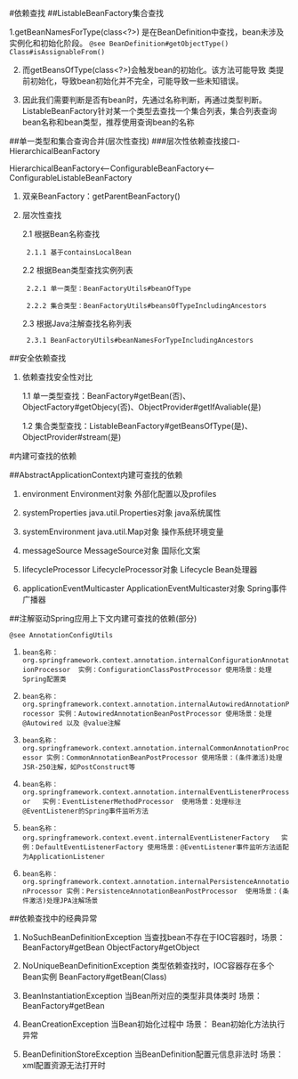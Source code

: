 #依赖查找
##ListableBeanFactory集合查找

1.getBeanNamesForType(class<?>)
是在BeanDefinition中查找，bean未涉及实例化和初始化阶段。
`@see BeanDefinition#getObjectType()  Class#isAssignableFrom()` 

2. 而getBeansOfType(class<?>)会触发bean的初始化。该方法可能导致
类提前初始化，导致bean初始化并不完全，可能导致一些未知错误。

3. 因此我们需要判断是否有bean时，先通过名称判断，再通过类型判断。
ListableBeanFactory针对某一个类型去查找一个集合列表，集合列表查询bean名称和bean类型，推荐使用查询bean的名称

##单一类型和集合查询合并(层次性查找)
###层次性依赖查找接口-HierarchicalBeanFactory

HierarchicalBeanFactory<--ConfigurableBeanFactory<--ConfigurableListableBeanFactory

1. 双亲BeanFactory：getParentBeanFactory()
2. 层次性查找

    2.1 根据Bean名称查找
    
        2.1.1 基于containsLocalBean
        
    2.2 根据Bean类型查找实例列表
        
        2.2.1 单一类型：BeanFactoryUtils#beanOfType
        
        2.2.2 集合类型：BeanFactoryUtils#beansOfTypeIncludingAncestors
        
    2.3 根据Java注解查找名称列表
    
        2.3.1 BeanFactoryUtils#beanNamesForTypeIncludingAncestors
        
##安全依赖查找
1. 依赖查找安全性对比

    1.1 单一类型查找：BeanFactory#getBean(否)、ObjectFactory#getObjecy(否)、ObjectProvider#getIfAvaliable(是)
    
    1.2 集合类型查找：ListableBeanFactory#getBeansOfType(是)、ObjectProvider#stream(是)
    
#内建可查找的依赖

##AbstractApplicationContext内建可查找的依赖

1. environment   Environment对象  外部化配置以及profiles

2. systemProperties  java.util.Properties对象   java系统属性

3. systemEnvironment    java.util.Map对象  操作系统环境变量

4. messageSource    MessageSource对象   国际化文案

5. lifecycleProcessor   LifecycleProcessor对象    Lifecycle Bean处理器

6. applicationEventMulticaster  ApplicationEventMulticaster对象   Spring事件广播器

##注解驱动Spring应用上下文内建可查找的依赖(部分)

`@see AnnotationConfigUtils`

1. `bean名称：org.springframework.context.annotation.internalConfigurationAnnotationProcessor  实例：ConfigurationClassPostProcessor 使用场景：处理Spring配置类`

2. `bean名称：org.springframework.context.annotation.internalAutowiredAnnotationProcessor 实例：AutowiredAnnotationBeanPostProcessor 使用场景：处理@Autowired 以及 @value注解`

3. `bean名称：org.springframework.context.annotation.internalCommonAnnotationProcessor 实例：CommonAnnotationBeanPostProcessor 使用场景：(条件激活)处理JSR-250注解，如PostConstruct等`

4. `bean名称：org.springframework.context.annotation.internalEventListenerProcessor   实例：EventListenerMethodProcessor  使用场景：处理标注@EventListener的Spring事件监听方法`

5. `bean名称：org.springframework.context.event.internalEventListenerFactory   实例：DefaultEventListenerFactory 使用场景：@EventListener事件监听方法适配为ApplicationListener`

6. `bean名称：org.springframework.context.annotation.internalPersistenceAnnotationProcessor 实例：PersistenceAnnotationBeanPostProcessor  使用场景：(条件激活)处理JPA注解场景`

##依赖查找中的经典异常

1. NoSuchBeanDefinitionException 当查找bean不存在于IOC容器时，场景：BeanFactory#getBean ObjectFactory#getObject

2. NoUniqueBeanDefinitionException  类型依赖查找时，IOC容器存在多个Bean实例  BeanFactory#getBean(Class)

3. BeanInstantiationException   当Bean所对应的类型非具体类时    场景：BeanFactory#getBean

4. BeanCreationException    当Bean初始化过程中    场景： Bean初始化方法执行异常

5. BeanDefinitionStoreException    当BeanDefinition配置元信息非法时  场景：xml配置资源无法打开时

